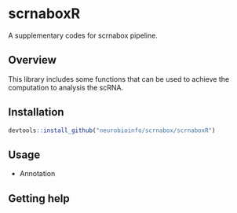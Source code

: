 # scrnaboxR
A supplementary codes for scrnabox pipeline.   

## Overview
This library includes some functions that can be used to achieve the computation to analysis the scRNA. 

## Installation
``` r
devtools::install_github("neurobioinfo/scrnabox/scrnaboxR")
```

## Usage
- Annotation

## Getting help
